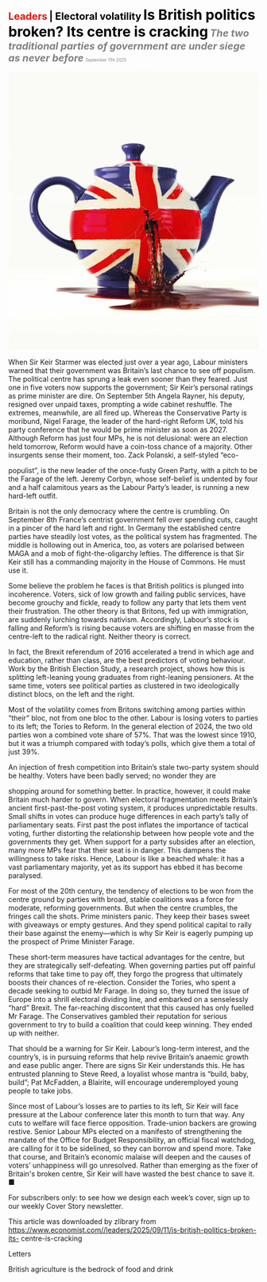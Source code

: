<span style="color:#E3120B; font-size:14.9pt; font-weight:bold;">Leaders</span> <span style="color:#000000; font-size:14.9pt; font-weight:bold;">| Electoral volatility</span>
<span style="color:#000000; font-size:21.0pt; font-weight:bold;">Is British politics broken? Its centre is cracking</span>
<span style="color:#808080; font-size:14.9pt; font-weight:bold; font-style:italic;">The two traditional parties of government are under siege as never before</span>
<span style="color:#808080; font-size:6.2pt;">September 11th 2025</span>

![](../images/009_Is_British_politics_broken_Its_centre_is_cracking/p0035_img01.jpeg)

When Sir Keir Starmer was elected just over a year ago, Labour ministers warned that their government was Britain’s last chance to see off populism. The political centre has sprung a leak even sooner than they feared. Just one in five voters now supports the government; Sir Keir’s personal ratings as prime minister are dire. On September 5th Angela Rayner, his deputy, resigned over unpaid taxes, prompting a wide cabinet reshuffle. The extremes, meanwhile, are all fired up. Whereas the Conservative Party is moribund, Nigel Farage, the leader of the hard-right Reform UK, told his party conference that he would be prime minister as soon as 2027. Although Reform has just four MPs, he is not delusional: were an election held tomorrow, Reform would have a coin-toss chance of a majority. Other insurgents sense their moment, too. Zack Polanski, a self-styled “eco-

populist”, is the new leader of the once-fusty Green Party, with a pitch to be the Farage of the left. Jeremy Corbyn, whose self-belief is undented by four and a half calamitous years as the Labour Party’s leader, is running a new hard-left outfit.

Britain is not the only democracy where the centre is crumbling. On September 8th France’s centrist government fell over spending cuts, caught in a pincer of the hard left and right. In Germany the established centre parties have steadily lost votes, as the political system has fragmented. The middle is hollowing out in America, too, as voters are polarised between MAGA and a mob of fight-the-oligarchy lefties. The difference is that Sir Keir still has a commanding majority in the House of Commons. He must use it.

Some believe the problem he faces is that British politics is plunged into incoherence. Voters, sick of low growth and failing public services, have become grouchy and fickle, ready to follow any party that lets them vent their frustration. The other theory is that Britons, fed up with immigration, are suddenly lurching towards nativism. Accordingly, Labour’s stock is falling and Reform’s is rising because voters are shifting en masse from the centre-left to the radical right. Neither theory is correct.

In fact, the Brexit referendum of 2016 accelerated a trend in which age and education, rather than class, are the best predictors of voting behaviour. Work by the British Election Study, a research project, shows how this is splitting left-leaning young graduates from right-leaning pensioners. At the same time, voters see political parties as clustered in two ideologically distinct blocs, on the left and the right.

Most of the volatility comes from Britons switching among parties within “their” bloc, not from one bloc to the other. Labour is losing voters to parties to its left; the Tories to Reform. In the general election of 2024, the two old parties won a combined vote share of 57%. That was the lowest since 1910, but it was a triumph compared with today’s polls, which give them a total of just 39%.

An injection of fresh competition into Britain’s stale two-party system should be healthy. Voters have been badly served; no wonder they are

shopping around for something better. In practice, however, it could make Britain much harder to govern. When electoral fragmentation meets Britain’s ancient first-past-the-post voting system, it produces unpredictable results. Small shifts in votes can produce huge differences in each party’s tally of parliamentary seats. First past the post inflates the importance of tactical voting, further distorting the relationship between how people vote and the governments they get. When support for a party subsides after an election, many more MPs fear that their seat is in danger. This dampens the willingness to take risks. Hence, Labour is like a beached whale: it has a vast parliamentary majority, yet as its support has ebbed it has become paralysed.

For most of the 20th century, the tendency of elections to be won from the centre ground by parties with broad, stable coalitions was a force for moderate, reforming governments. But when the centre crumbles, the fringes call the shots. Prime ministers panic. They keep their bases sweet with giveaways or empty gestures. And they spend political capital to rally their base against the enemy—which is why Sir Keir is eagerly pumping up the prospect of Prime Minister Farage.

These short-term measures have tactical advantages for the centre, but they are strategically self-defeating. When governing parties put off painful reforms that take time to pay off, they forgo the progress that ultimately boosts their chances of re-election. Consider the Tories, who spent a decade seeking to outbid Mr Farage. In doing so, they turned the issue of Europe into a shrill electoral dividing line, and embarked on a senselessly “hard” Brexit. The far-reaching discontent that this caused has only fuelled Mr Farage. The Conservatives gambled their reputation for serious government to try to build a coalition that could keep winning. They ended up with neither.

That should be a warning for Sir Keir. Labour’s long-term interest, and the country’s, is in pursuing reforms that help revive Britain’s anaemic growth and ease public anger. There are signs Sir Keir understands this. He has entrusted planning to Steve Reed, a loyalist whose mantra is “build, baby, build”; Pat McFadden, a Blairite, will encourage underemployed young people to take jobs.

Since most of Labour’s losses are to parties to its left, Sir Keir will face pressure at the Labour conference later this month to turn that way. Any cuts to welfare will face fierce opposition. Trade-union backers are growing restive. Senior Labour MPs elected on a manifesto of strengthening the mandate of the Office for Budget Responsibility, an official fiscal watchdog, are calling for it to be sidelined, so they can borrow and spend more. Take that course, and Britain’s economic malaise will deepen and the causes of voters’ unhappiness will go unresolved. Rather than emerging as the fixer of Britain's broken centre, Sir Keir will have wasted the best chance to save it. ■

For subscribers only: to see how we design each week’s cover, sign up to our weekly Cover Story newsletter.

This article was downloaded by zlibrary from https://www.economist.com//leaders/2025/09/11/is-british-politics-broken-its- centre-is-cracking

Letters

British agriculture is the bedrock of food and drink